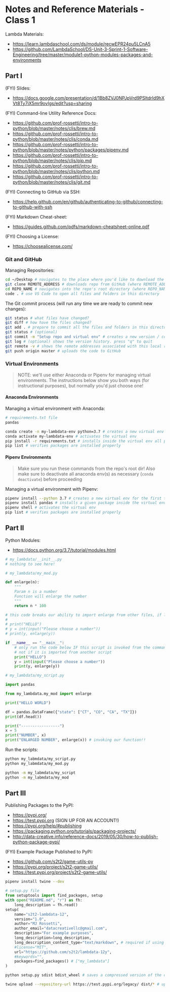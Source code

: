 

# Notes and Reference Materials - Class 1

Lambda Materials:
  + https://learn.lambdaschool.com/ds/module/recwEPR24pu5LCnA5
  + https://github.com/LambdaSchool/DS-Unit-3-Sprint-1-Software-Engineering/tree/master/module1-python-modules-packages-and-environments

## Part I

(FYI) Slides:
  + https://docs.google.com/presentation/d/1Bb8ZVJ0NPJpVrd9PSltdrId9hXVt8Ty7iX5mr9ovIgs/edit?usp=sharing

(FYI) Command-line Utility Reference Docs:
  + https://github.com/prof-rossetti/intro-to-python/blob/master/notes/clis/brew.md
  + https://github.com/prof-rossetti/intro-to-python/blob/master/notes/clis/conda.md
  + https://github.com/prof-rossetti/intro-to-python/blob/master/notes/python/packages/pipenv.md
  + https://github.com/prof-rossetti/intro-to-python/blob/master/notes/clis/pip.md
  + https://github.com/prof-rossetti/intro-to-python/blob/master/notes/clis/python.md
  + https://github.com/prof-rossetti/intro-to-python/blob/master/notes/clis/git.md

(FYI) Connecting to GitHub via SSH:
  + https://help.github.com/en/github/authenticating-to-github/connecting-to-github-with-ssh

(FYI) Markdown Cheat-sheet:
  + https://guides.github.com/pdfs/markdown-cheatsheet-online.pdf

(FYI) Choosing a License:
  + https://choosealicense.com/

### Git and GitHub

Managing Repositories:

```sh
cd ~/Desktop # navigates to the place where you'd like to download the repo
git clone REMOTE_ADDRESS # downloads repo from GitHub (where REMOTE_ADDRESS comes from GitHub - prefer SSH address if possible)
cd REPO_NAME # navigates into the repo's root directory (where REPO_NAME is the name of the folder / repo that got downloaded - same as on GitHub)
code . # use VS Code to open all files and folders in this directory
```

The Git commit process (will run any time we are ready to commit new changes):

```sh
git status # what files have changed?
git diff # how have the files changed?
git add . # prepare to commit all the files and folders in this directory
git status # (optional)
git commit -m "Setup repo and virtual env" # creates a new version / commit with the specified message
git log # (optional) shows the version history. press "q" to quit
git remote -v # shows the remote addresses associated with this local repo, for example the "origin" address
git push origin master # uploads the code to GitHub
```

### Virtual Environments

> NOTE: we'll use either Anaconda or Pipenv for managing virtual environments.
> The instructions below show you both ways (for instructional purposes), but normally you'd just choose one!

#### Anaconda Environments

Managing a virtual environment with Anaconda:

```sh
# requirements.txt file
pandas
```

```sh
conda create -n my-lambdata-env python=3.7 # creates a new virtual env
conda activate my-lambdata-env # activates the virtual env
pip install -r requirements.txt # installs inside the virtual env all packages listed in the requirements.txt file
pip list # verifies packages are installed properly
```

#### Pipenv Environments

> Make sure you run these commands from the repo's root dir!
> Also make sure to deactivate all anaconda env(s) as necessary (`conda deactivate`) before proceeding

Managing a virtual environment with Pipenv:

```sh
pipenv install --python 3.7 # creates a new virtual env for the first time, also creates Pipfile and Pipfile.lock
pipenv install pandas # installs a given package inside the virtual env, and auto-adds to the Pipfiles
pipenv shell # activates the virtual env
pip list # verifies packages are installed properly
```








## Part II

Python Modules:
  + https://docs.python.org/3.7/tutorial/modules.html

```py
# my_lambdata/__init__.py
# nothing to see here!
```

```py
# my_lambdata/my_mod.py

def enlarge(n):
    """
    Param n is a number
    Function will enlarge the number
    """
    return n * 100

# this code breaks our ability to import enlarge from other files, if left in the global scope:
#
# print("HELLO")
# y = int(input("Please choose a number"))
# print(y, enlarge(y))

if __name__ == "__main__":
    # only run the code below IF this script is invoked from the command-line
    # not if it is imported from another script
    print("HELLO")
    y = int(input("Please choose a number"))
    print(y, enlarge(y))
```

```py
# my_lambdata/my_script.py

import pandas

from my_lambdata.my_mod import enlarge

print("HELLO WORLD")

df = pandas.DataFrame({"state": ["CT", "CO", "CA", "TX"]})
print(df.head())

print("-----------------")
x = 5
print("NUMBER", x)
print("ENLARGED NUMBER", enlarge(x)) # invoking our function!!
```

Run the scripts:

```sh
python my_labmdata/my_script.py
python my_labmdata/my_mod.py

python -m my_labmdata/my_script
python -m my_labmdata/my_mod
```






## Part III

Publishing Packages to the PyPI:
  + https://pypi.org/
  + https://test.pypi.org (SIGN UP FOR AN ACCOUNT!)
  + https://pypi.org/help/#publishing
  + https://packaging.python.org/tutorials/packaging-projects/
  + http://data-creative.info/reference-docs/2019/05/30/how-to-publish-python-package-pypi/

(FYI) Example Package Published to PyPI:
  + https://github.com/s2t2/game-utils-py
  + https://pypi.org/project/s2t2-game-utils/
  + https://test.pypi.org/project/s2t2-game-utils/


```sh
pipenv install twine --dev
```

```py
# setup.py file
from setuptools import find_packages, setup
with open("README.md", "r") as fh:
    long_description = fh.read()
setup(
    name="s2t2-lambdata-12",
    version="1.0",
    author="MJ Rossetti",
    author_email="datacreativellc@gmail.com",
    description="For example purposes",
    long_description=long_description,
    long_description_content_type="text/markdown", # required if using a md file for long desc
    #license="MIT",
    url="https://github.com/s2t2/lambdata-12y",
    #keywords="",
    packages=find_packages() # ["my_lambdata"]
)
```

```sh
python setup.py sdist bdist_wheel # saves a compressed version of the code in the "dist" dir
```

```sh
twine upload --repository-url https://test.pypi.org/legacy/ dist/* # uploads the package to the test PyPI server, where it can be downloaded by others via pip commands
```
